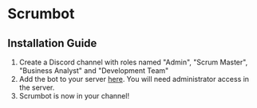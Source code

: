 # Scrumbot

## Installation Guide
1. Create a Discord channel with roles named "Admin", "Scrum Master", "Business Analyst" and "Development Team"
2. Add the bot to your server [here](https://discordapp.com/api/oauth2/authorize?client_id=677272732424994817&permissions=8&scope=bot). You will need administrator access in the server.
3. Scrumbot is now in your channel!
